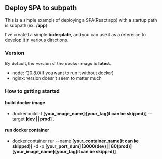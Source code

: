 ## Deploy SPA to subpath

This is a simple example of deploying a SPA(React app) with a startup path is subpath (ex. **/app**).

I've created a simple **boilerplate**, and you can use it as a reference to develop it in various directions.

### Version

By default, the version of the docker image is **latest**.

- node: ^20.8.0(If you want to run it without docker)
- nginx: version doesn't seem to matter much

### How to getting started

#### build docker image

- docker build -t **\[your_image_name\]**:**\[your_tag(it can be skipped)\]** --target **\[dev || prod\]** .

#### run docker container

- docker container run --name **\[your_container_name(it can be skipped)\]** -d -p **\[your_port_num\]**:**\[3000(dev) || 80(prod)\]** **\[your_image_name\]:\[your_tag(it can be skipped)\]**
